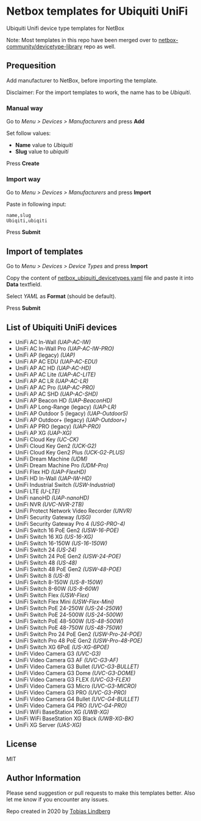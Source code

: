 # Netbox templates for Ubiquiti UniFi

Ubiquiti Unifi device type templates for NetBox

Note: Most templates in this repo have been merged over to [netbox-community/devicetype-library](https://github.com/netbox-community/devicetype-library/tree/master/device-types/Ubiquiti) repo as well.

## Prequesition

Add manufacturer to NetBox, before importing the template.

Disclaimer: For the import templates to work, the name has to be *Ubiquiti*.

### Manual way

Go to *Menu > Devices > Manufacturers* and press **Add**

Set follow values:
* **Name** value to *Ubiquiti*
* **Slug** value to *ubiquiti*

Press **Create**

### Import way

Go to *Menu > Devices > Manufacturers* and press **Import**

Paste in following input:
```
name,slug
Ubiqiti,ubiqiti
```

Press **Submit**

## Import of templates

Go to *Menu > Devices > Device Types* and press **Import**

Copy the content of [netbox_ubiquiti_devicetypes.yaml](netbox_ubiquiti_devicetypes.yaml) file and paste it into **Data** textfield.

Select *YAML* as **Format** (should be default).

Press **Submit**

## List of Ubiquiti UniFi devices

* UniFi AC In-Wall *(UAP-AC-IW)*
* UniFi AC In-Wall Pro *(UAP-AC-IW-PRO)*
* UniFi AP (legacy) *(UAP)*
* UniFi AP AC EDU *(UAP-AC-EDU)*
* UniFi AP AC HD *(UAP-AC-HD)*
* UniFi AP AC Lite *(UAP-AC-LITE)*
* UniFi AP AC LR *(UAP-AC-LR)*
* UniFi AP AC Pro *(UAP-AC-PRO)*
* UniFi AP AC SHD *(UAP-AC-SHD)*
* UniFi AP Beacon HD *(UAP-BeaconHD)*
* UniFi AP Long-Range (legacy) *(UAP-LR)*
* UniFi AP Outdoor 5 (legacy) *(UAP-Outdoor5)*
* UniFi AP Outdoor+ (legacy) *(UAP-Outdoor+)*
* UniFi AP PRO (legacy) *(UAP-PRO)*
* UniFi AP XG *(UAP-XG)*
* UniFi Cloud Key *(UC-CK)*
* UniFi Cloud Key Gen2 *(UCK-G2)*
* UniFi Cloud Key Gen2 Plus *(UCK-G2-PLUS)*
* UniFi Dream Machine *(UDM)*
* UniFi Dream Machine Pro *(UDM-Pro)*
* UniFi Flex HD *(UAP-FlexHD)*
* UniFi HD In-Wall *(UAP-IW-HD)*
* UniFi Industrial Switch *(USW-Industrial)*
* UniFi LTE *(U-LTE)*
* UniFi nanoHD *(UAP-nanoHD)*
* UniFi NVR *(UVC-NVR-2TB)*
* UniFi Protect Network Video Recorder *(UNVR)*
* UniFi Security Gateway *(USG)*
* UniFi Security Gateway Pro 4 *(USG-PRO-4)*
* UniFi Switch 16 PoE Gen2 *(USW-16-POE)*
* UniFi Switch 16 XG *(US-16-XG)*
* UniFi Switch 16-150W *(US-16-150W)*
* UniFi Switch 24 *(US-24)*
* UniFi Switch 24 PoE Gen2 *(USW-24-POE)*
* UniFi Switch 48 *(US-48)*
* UniFi Switch 48 PoE Gen2 *(USW-48-POE)*
* UniFi Switch 8 *(US-8)*
* UniFi Switch 8-150W *(US-8-150W)*
* UniFi Switch 8-60W *(US-8-60W)*
* UniFi Switch Flex *(USW-Flex)*
* UniFi Switch Flex Mini *(USW-Flex-Mini)*
* UniFi Switch PoE 24-250W *(US-24-250W)*
* UniFi Switch PoE 24-500W *(US-24-500W)*
* UniFi Switch PoE 48-500W *(US-48-500W)*
* UniFi Switch PoE 48-750W *(US-48-750W)*
* UniFi Switch Pro 24 PoE Gen2 *(USW-Pro-24-POE)*
* UniFi Switch Pro 48 PoE Gen2 *(USW-Pro-48-POE)*
* UniFi Switch XG 6PoE *(US-XG-6POE)*
* UniFi Video Camera G3 *(UVC-G3)*
* UniFi Video Camera G3 AF *(UVC-G3-AF)*
* UniFi Video Camera G3 Bullet *(UVC-G3-BULLET)*
* UniFi Video Camera G3 Dome *(UVC-G3-DOME)*
* UniFi Video Camera G3 FLEX *(UVC-G3-FLEX)*
* UniFi Video Camera G3 Micro *(UVC-G3-MICRO)*
* UniFi Video Camera G3 PRO *(UVC-G3-PRO)*
* UniFi Video Camera G4 Bullet *(UVC-G4-BULLET)*
* UniFi Video Camera G4 PRO *(UVC-G4-PRO)*
* UniFi WiFi BaseStation XG *(UWB-XG)*
* UniFi WiFi BaseStation XG Black *(UWB-XG-BK)*
* UniFi XG Server *(UAS-XG)*

## License

MIT

## Author Information

Please send suggestion or pull requests to make this templates better. Also let me know if you encounter any issues.

Repo created in 2020 by [Tobias Lindberg](https://github.com/tobiasehlert)
